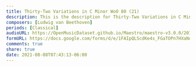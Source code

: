 ```yaml
---
title: Thirty-Two Variations in C Minor WoO 80 (21)
description: This is the description for Thirty-Two Variations in C Minor WoO 80 by Ludwig van Beethoven
composers: [Ludwig van Beethoven]
periods: [Classical]
audioURL: https://OpenMusicDataset.github.io/Maestro/maestro-v3.0.0/2017/MIDI-Unprocessed_079_PIANO079_MID--AUDIO-split_07-09-17_Piano-e_1-04_wav--3.midi
formURL: https://docs.google.com/forms/d/e/1FAIpQLScdKe4s_FGaTOPn7HXaNq7YmI5aFjpLrfT5KCnuzWEM58EXwQ/viewform
comments: true
share: true
date: 2021-08-08T07:43:13-06:00
---
```

